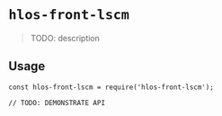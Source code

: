 # `hlos-front-lscm`

> TODO: description

## Usage

```
const hlos-front-lscm = require('hlos-front-lscm');

// TODO: DEMONSTRATE API
```

